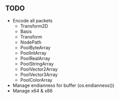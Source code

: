 ## TODO
  * Encode all packets
    - Transform2D
    - Basis
    - Transform
    - NodePath
    - PoolByteArray
    - PoolIntArray
    - PoolRealArray
    - PoolStringArray
    - PoolVector2Array
    - PoolVector3Array
    - PoolColorArray
  * Manage endianness for buffer (os.endianness())
  * Manage x64 & x86
